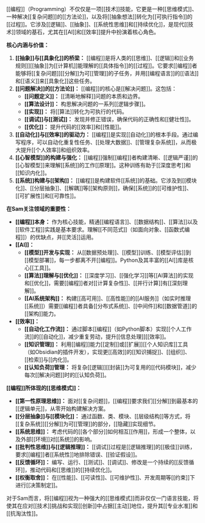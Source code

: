 [[编程]]（Programming）不仅仅是一项[[技术]]技能，它更是一种[[思维模式]]、一种解决[[复杂问题]]的[[方法论]]，以及将[[抽象想法]]转化为[[可执行指令]]的[[过程]]。它涉及[[逻辑]]、[[抽象]]、[[系统性思维]]和[[持续优化]]，是现代[[技术]]领域的基石，尤其在[[AI]]和[[效率]]提升中扮演着核心角色。

**核心内涵与价值：**

1.  **[[抽象]]与[[具象化]]的桥梁：** [[编程]]是将人类的[[思维]]、[[逻辑]]和[[业务规则]][[抽象]]为[[计算机]]能理解的[[具体指令]]的[[过程]]。它要求[[编程]]者能够将[[复杂问题]][[分解]]为可[[管理]]的子任务，并用[[编程语言]]的[[语法]]和[[语义]]来[[具象化]]这些任务。
2.  **[[问题解决]]的[[方法论]]：** [[编程]]的核心是[[解决问题]]。这包括：
    *   **[[问题定义]]：** [[清晰地解释]]问题的本质和边界。
    *   **[[算法设计]]：** 构思解决问题的一系列[[逻辑步骤]]。
    *   **[[实现]]：** 将[[算法]]转化为可执行的代码。
    *   **[[调试]]与[[测试]]：** 发现并修正错误，确保代码的正确性和[[健壮性]]。
    *   **[[优化]]：** 提升代码的[[效率]]和[[性能]]。
3.  **[[自动化]]与[[效率]]的驱动力：** [[编程]]是实现[[自动化]]的根本手段。通过编写程序，可以自动化重复性任务、[[处理大数据]]、[[管理复杂系统]]，从而极大提升[[个人效率]]和组织效率。
4.  **[[心智模型]]的构建与强化：** [[编程]]强制[[编程]]者构建清晰、[[逻辑严谨]]的[[心智模型]]来理解[[系统]]的工作[[原理]]。这种训练有助于[[深度思考]]和[[知识内化]]。
5.  **[[系统]]构建与[[架构]]：** [[编程]]是构建软件[[系统]]的基础。它涉及到[[模块化]]、[[分层抽象]]、[[解耦]]等[[架构原则]]，确保[[系统]]的[[可维护性]]、[[可扩展性]]和[[可靠性]]。

**在Sam关注领域的重要性：**

*   **[[编程]]本身：** 作为核心技能，精通[[编程语言]]、[[数据结构]]、[[算法]]以及[[软件工程]]实践是基本要求。理解[[不同范式]]（如面向对象、[[函数式编程]]）的优缺点，并[[灵活]]运用。
*   **[[AI]]：**
    *   **[[模型]]开发与实现：** 从[[数据预处理]]、[[模型]]训练、[[模型评估]]到[[模型部署]]，每一步都离不开[[编程]]。Python及其丰富的[[AI]]库是核心[[工具]]。
    *   **[[算法]]理解与[[优化]]：** [[深度学习]]、[[强化学习]]等[[AI算法]]的实现和[[优化]]，需要[[编程]]者对[[计算复杂性]]、[[并行计算]]有[[深刻理解]]。
    *   **[[AI系统架构]]：** 构建[[高可用]]、[[高性能]]的[[AI服务]]（如实时推理[[系统]]）需要[[编程]]者具备[[分布式系统]]、[[中间件]]和[[数据管道]]的[[架构]]能力。
*   **[[效率]]：**
    *   **[[自动化工作流]]：** 通过脚本[[编程]]（如Python脚本）实现[[个人工作流]]的[[自动化]]，减少重复劳动，提升[[信息处理]][[效率]]。
    *   **[[知识管理]]：** 利用[[编程]]能力[[定制]]或[[扩展]][[个人知识库]]工具（如Obsidian的插件开发），实现更[[高效]]的[[知识捕捉]]、[[组织]]、[[检索]]与[[内化]]。
    *   **[[认知负荷]]管理：** 将复杂[[逻辑]][[封装]]为可复用的[[代码模块]]，减少每次[[解决问题]]时的[[认知负荷]]。

**[[编程]]所体现的[[思维模式]]：**

*   **[[第一性原理思维]]：** 面对[[复杂问题]]，[[编程]]要求我们[[分解]]到最基本的[[逻辑单元]]，从零开始构建解决方案。
*   **[[分层抽象]]与[[模块化]]：** 通过函数、类、模块、[[层级结构]]等方式，将[[复杂系统]][[分解]]为可[[管理]]的部分，[[隐藏]]实现细节。
*   **[[系统思维]]：** 考虑代码的[[各个部分]]如何相互[[作用]]，形成一个整体，以及外部[[环境]]对[[系统]]的影响。
*   **[[批判性思维]]与[[逻辑推理]]：** [[调试]]过程是[[逻辑推理]]的[[极佳]]训练，要求[[编程]]者[[系统性]]地排除错误、[[验证假设]]。
*   **[[反馈循环]]：** 编写、运行、[[测试]]、[[调试]]、修改是一个持续的[[反馈循环]]，推动代码和[[思维]]的[[持续优化]]。
*   **[[权衡取舍]]：** 在[[性能]]、[[可读性]]、[[可维护性]]、开发周期等[[约束]]下进行[[决策制定]]。

对于Sam而言，将[[编程]]视为一种强大的[[思维模式]]而非仅仅一门语言技能，将使其在应对[[技术]]挑战和实现[[创新]]中占据[[主动]]地位，提升其[[专业水准]]和[[抗淘汰性]]。